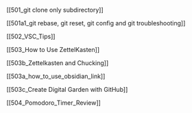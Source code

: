 

[[501_git clone only subdirectory]]

[[501a1_git rebase, git reset, git config and git troubleshooting]]


[[502_VSC_Tips]]


[[503_How to Use ZettelKasten]]

[[503b_Zettelkasten and Chucking]]

[[503a_how_to_use_obsidian_link]]

[[503c_Create Digital Garden with GitHub]]


[[504_Pomodoro_Timer_Review]]
